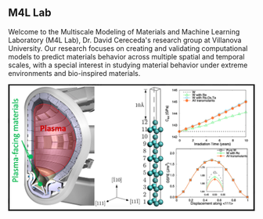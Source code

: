 ## M4L Lab

Welcome to the Multiscale Modeling of Materials and Machine Learning Laboratory (M4L Lab), Dr. David Cereceda's research group at Villanova University. 
Our research focuses on creating and validating computational models to predict materials behavior across multiple spatial and temporal scales, with a special 
interest in studying material behavior under extreme environments and bio-inspired materials.

![W alloy based PFC](/resources/pfc.png)
